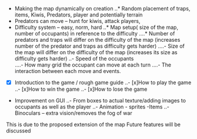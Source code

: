 - Making the map dynamically on creation 
..* Random placement of traps, items, Kiwis, Predators, player and potentially terrain 
- Predators can move – hunt for kiwis, attack players, 
- Difficulty system – easy, norm, hard 
..* Map setup( size of the map, number of occupants) in reference to the difficulty
....* Number of predators and traps will differ on the difficulty of the map (increases number of the predator and traps as difficulty gets harder) 
....- Size of the map will differ on the difficulty of the map (increases its size as difficulty gets harder) 
..- Speed of the occupants  
....- How many grid the occupant can move at each turn 
....- The interaction between each move and events. 
- [x] Introduction to the game / rough game guide 
..- [x]How to play the game 
..- [x]How to win the game 
..- [x]How to lose the game 
- Improvement on GUI 
..- From boxes to actual texture/adding images to occupants as well as the player 
..- Animation - sprites 
-Items 
..- Binoculars – extra vision/removes the fog of war 

This is due to the proposed extension of the map 
Future features will be discussed 
